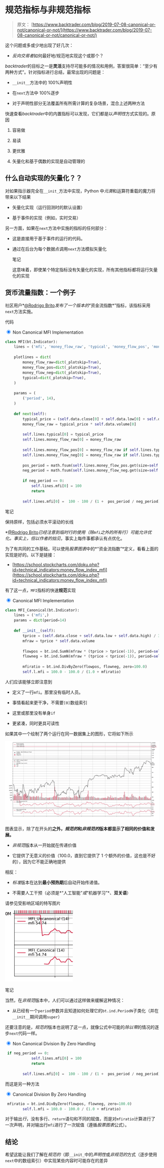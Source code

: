 # 规范指标与非规范指标

> 原文： [https://www.backtrader.com/blog/2019-07-08-canonical-or-not/canonical-or-not/](https://www.backtrader.com/blog/2019-07-08-canonical-or-not/canonical-or-not/)

这个问题或多或少地出现了好几次：

*   *反向交易者*如何最好地/规范地实现这个或那个？

*backtrader*的目标之一是**灵活**支持尽可能多的情况和用例，答案很简单：“至少有两种方式”。针对指标进行总结，最常出现的问题是：

*   `__init__`方法中的 100%声明性

*   在`next`方法中 100%逐步

*   对于声明性部分无法覆盖所有所需计算的复杂场景，混合上述两种方法

快速查看*backtrader*中的内置指标可以发现，它们都是以*声明性*方式实现的。原因

1.  容易做

2.  易读

3.  更优雅

4.  矢量化和基于偶数的实现是自动管理的

## 什么自动实现的矢量化？？

对如果指示器完全在`__init_`方法中实现，Python 中*元类*和运算符重载的魔力将带来以下结果

*   矢量化实现（运行回测时的默认设置）

*   基于事件的实现（例如，实时交易）

另一方面，如果在`next`方法中实施的指标的任何部分：

*   这是直接用于基于事件的运行的代码。

*   通过在后台为每个数据点调用`next`方法模拟矢量化

    笔记

    这意味着，即使某个特定指标没有矢量化的实现，所有其他指标都将运行矢量化的实现

## 货币流量指数：一个例子

社区用户*[@Rodrigo Brito](https://community.backtrader.com/user/rodrigo-brito)*发布了一个版本的*“资金流指数*”指标，该指标采用`next`方法实施。

代码

<input name="__tabs_1" type="radio" id="__tab_1_0" checked="checked"> <label for="__tab_1_0">Non Canonical MFI Implementation</label>

```py
class MFI(bt.Indicator):
    lines = ('mfi', 'money_flow_raw', 'typical', 'money_flow_pos', 'money_flow_neg')

    plotlines = dict(
        money_flow_raw=dict(_plotskip=True),
        money_flow_pos=dict(_plotskip=True),
        money_flow_neg=dict(_plotskip=True),
        typical=dict(_plotskip=True),
    )

    params = (
        ('period', 14),
    )

    def next(self):
        typical_price = (self.data.close[0] + self.data.low[0] + self.data.high[0]) / 3
        money_flow_raw = typical_price * self.data.volume[0]

        self.lines.typical[0] = typical_price
        self.lines.money_flow_raw[0] = money_flow_raw

        self.lines.money_flow_pos[0] = money_flow_raw if self.lines.typical[0] >= self.lines.typical[-1] else 0
        self.lines.money_flow_neg[0] = money_flow_raw if self.lines.typical[0] <= self.lines.typical[-1] else 0

        pos_period = math.fsum(self.lines.money_flow_pos.get(size=self.p.period))
        neg_period = math.fsum(self.lines.money_flow_neg.get(size=self.p.period))

        if neg_period == 0:
            self.lines.mfi[0] = 100
            return

        self.lines.mfi[0] =  100 - 100 / (1 +  pos_period / neg_period) 
```

笔记

保持原样，包括必须水平滚动的长线

*[@Rodrigo Brito](https://community.backtrader.com/user/rodrigo-brito)*已经注意到临时行的使用（除`mfi`之外的所有行）可能允许优化。事实上，但以作者的拙见*，事实上每件事都承认有点优化。

为了有共同的工作基础，可以使用*股票图表*中的*“资金流指数”*定义，看看上面的实现是好的。以下是链接：

*   [https://school.stockcharts.com/doku.php?id=technical_indicators:money_flow_index_mfi](https://school.stockcharts.com/doku.php?id=technical_indicators:money_flow_index_mfi)

有了这一点，`MFI`指标的快速**规范**实现

<input name="__tabs_2" type="radio" id="__tab_2_0" checked="checked"> <label for="__tab_2_0">Canonical MFI Implementation</label>

```py
class MFI_Canonical(bt.Indicator):
    lines = ('mfi',)
    params = dict(period=14)

    def __init__(self):
        tprice = (self.data.close + self.data.low + self.data.high) / 3.0
        mfraw = tprice * self.data.volume

        flowpos = bt.ind.SumN(mfraw * (tprice > tprice(-1)), period=self.p.period)
        flowneg = bt.ind.SumN(mfraw * (tprice < tprice(-1)), period=self.p.period)

        mfiratio = bt.ind.DivByZero(flowpos, flowneg, zero=100.0)
        self.l.mfi = 100.0 - 100.0 / (1.0 + mfiratio) 
```

人们应该能够立即注意到

*   定义了一行`mfi`。那里没有临时人员。

*   事情看起来更干净，不需要`[0]`数组索引

*   这里或那里没有单身`if`

*   更紧凑，同时更具可读性

如果其中一个绘制了两个运行在同一数据集上的图形，它将如下所示

[![!MFI](img/f52a94b44874329c0bab85e2f90ecb25.png)](../mfi.png)

图表显示，除了在开头的**之外，*规范的*和*非规范的*版本都显示了相同的价值和发展。**

*   *非规范*版本从一开始就在传递价值

*   它提供了无意义的价值（100.0，直到它提供了 1 个额外的价值，这也是不好的），因为它不能正确地提供

相反：

*   *标准*版本在达到**最小预热期**后自动开始传递值。

*   不需要人工干预（必须是*“人工智能”*或*“机器学习”*、**双关语**）

请参见受影响区域的特写图片

[![!MFI Start Close up](img/2a9b9c7c6d51e9242307b3c3ed24b046.png)](../mfi-start-closeup.png)

笔记

当然，在*非规范*版本中，人们可以通过这样做来缓解这种情况：

*   从已经有一个`period`参数并且知道如何处理它的`bt.ind.PeriodN`子类化（并在`__init__`期间调用`super`）

还要注意的是，*规范的*版本也说明了这一点，就像公式中可能的*除以零*的情况的逐步`next`代码一样。

<input name="__tabs_3" type="radio" id="__tab_3_0" checked="checked"> <label for="__tab_3_0">Non Canonical Division By Zero Handling</label>

```py
 if neg_period == 0:
            self.lines.mfi[0] = 100
            return

        self.lines.mfi[0] =  100 - 100 / (1 +  pos_period / neg_period) 
```

而这是另一种方法

<input name="__tabs_4" type="radio" id="__tab_4_0" checked="checked"> <label for="__tab_4_0">Canonical Division By Zero Handling</label>

```py
 mfiratio = bt.ind.DivByZero(flowpos, flowneg, zero=100.0)
        self.l.mfi = 100.0 - 100.0 / (1.0 + mfiratio) 
```

对于输出*行*，没有多行、`return`语句和不同的赋值，而是对`mfiratio`计算进行了一次声明，并对输出行`mfi`进行了一次赋值（遵循*股票图表*公式）。

## 结论

希望这能让我们了解在*规范的*（即`__init_`中的*声明性*或*非规范的*方式（逐步使用`next`中的数组索引）中实现某些内容时可能存在的差异